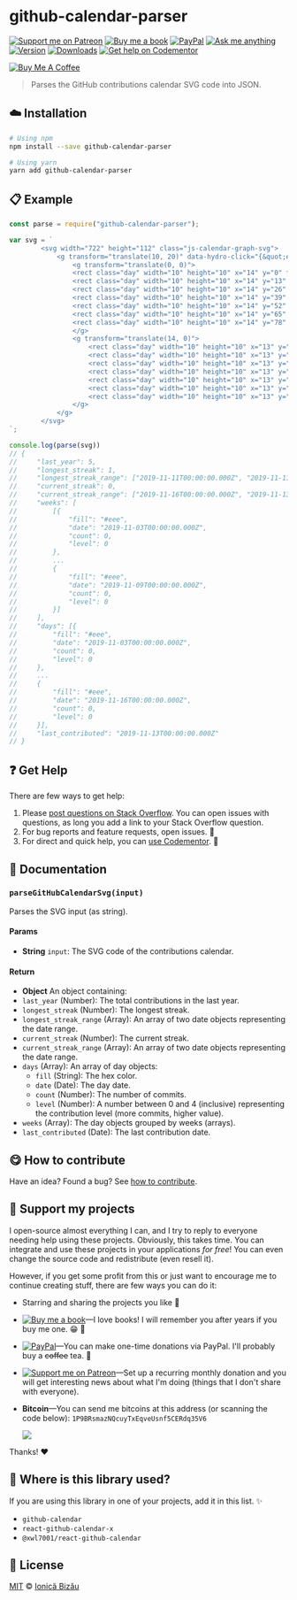 <!-- Please do not edit this file. Edit the `blah` field in the `package.json` instead. If in doubt, open an issue. -->


















# github-calendar-parser

 [![Support me on Patreon][badge_patreon]][patreon] [![Buy me a book][badge_amazon]][amazon] [![PayPal][badge_paypal_donate]][paypal-donations] [![Ask me anything](https://img.shields.io/badge/ask%20me-anything-1abc9c.svg)](https://github.com/IonicaBizau/ama) [![Version](https://img.shields.io/npm/v/github-calendar-parser.svg)](https://www.npmjs.com/package/github-calendar-parser) [![Downloads](https://img.shields.io/npm/dt/github-calendar-parser.svg)](https://www.npmjs.com/package/github-calendar-parser) [![Get help on Codementor](https://cdn.codementor.io/badges/get_help_github.svg)](https://www.codementor.io/johnnyb?utm_source=github&utm_medium=button&utm_term=johnnyb&utm_campaign=github)

<a href="https://www.buymeacoffee.com/H96WwChMy" target="_blank"><img src="https://www.buymeacoffee.com/assets/img/custom_images/yellow_img.png" alt="Buy Me A Coffee"></a>







> Parses the GitHub contributions calendar SVG code into JSON.

















## :cloud: Installation

```sh
# Using npm
npm install --save github-calendar-parser

# Using yarn
yarn add github-calendar-parser
```













## :clipboard: Example



```js
const parse = require("github-calendar-parser");

var svg = `
        <svg width="722" height="112" class="js-calendar-graph-svg">
            <g transform="translate(10, 20)" data-hydro-click="{&quot;event_type&quot;:&quot;user_profile.click&quot;,&quot;payload&quot;:{&quot;profile_user_id&quot;:2864371,&quot;target&quot;:&quot;CONTRIBUTION_CALENDAR_SQUARE&quot;,&quot;user_id&quot;:null,&quot;originating_url&quot;:&quot;https://github.com/users/IonicaBizau/contributions&quot;}}" data-hydro-click-hmac="c29bb84527b62dafc7ab4208ed2db21ea4195839d541da829d109a8d172bee42">
                <g transform="translate(0, 0)">
                <rect class="day" width="10" height="10" x="14" y="0" fill="var(--color-calendar-graph-day-bg)" data-count="0" data-date="2019-11-03"/>
                <rect class="day" width="10" height="10" x="14" y="13" fill="var(--color-calendar-graph-day-bg)" data-count="0" data-date="2019-11-04"/>
                <rect class="day" width="10" height="10" x="14" y="26" fill="var(--color-calendar-graph-day-bg)" data-count="0" data-date="2019-11-05"/>
                <rect class="day" width="10" height="10" x="14" y="39" fill="var(--color-calendar-graph-day-bg)" data-count="0" data-date="2019-11-06"/>
                <rect class="day" width="10" height="10" x="14" y="52" fill="var(--color-calendar-graph-day-bg)" data-count="0" data-date="2019-11-07"/>
                <rect class="day" width="10" height="10" x="14" y="65" fill="var(--color-calendar-graph-day-bg)" data-count="0" data-date="2019-11-08"/>
                <rect class="day" width="10" height="10" x="14" y="78" fill="var(--color-calendar-graph-day-bg)" data-count="0" data-date="2019-11-09"/>
                </g>
                <g transform="translate(14, 0)">
                    <rect class="day" width="10" height="10" x="13" y="0" fill="var(--color-calendar-graph-day-bg)" data-count="0" data-date="2019-11-10"/>
                    <rect class="day" width="10" height="10" x="13" y="13" fill="var(--color-calendar-graph-day-L1-bg)" data-count="4" data-date="2019-11-11"/>
                    <rect class="day" width="10" height="10" x="13" y="26" fill="var(--color-calendar-graph-day-bg)" data-count="0" data-date="2019-11-12"/>
                    <rect class="day" width="10" height="10" x="13" y="39" fill="var(--color-calendar-graph-day-L1-bg)" data-count="1" data-date="2019-11-13"/>
                    <rect class="day" width="10" height="10" x="13" y="52" fill="var(--color-calendar-graph-day-bg)" data-count="0" data-date="2019-11-14"/>
                    <rect class="day" width="10" height="10" x="13" y="65" fill="var(--color-calendar-graph-day-bg)" data-count="0" data-date="2019-11-15"/>
                    <rect class="day" width="10" height="10" x="13" y="78" fill="var(--color-calendar-graph-day-bg)" data-count="0" data-date="2019-11-16"/>
                </g>
            </g>
        </svg>
`;

console.log(parse(svg))
// {
//     "last_year": 5,
//     "longest_streak": 1,
//     "longest_streak_range": ["2019-11-11T00:00:00.000Z", "2019-11-11T00:00:00.000Z"],
//     "current_streak": 0,
//     "current_streak_range": ["2019-11-16T00:00:00.000Z", "2019-11-13T00:00:00.000Z"],
//     "weeks": [
//         [{
//             "fill": "#eee",
//             "date": "2019-11-03T00:00:00.000Z",
//             "count": 0,
//             "level": 0
//         },
//         ...
//         {
//             "fill": "#eee",
//             "date": "2019-11-09T00:00:00.000Z",
//             "count": 0,
//             "level": 0
//         }]
//     ],
//     "days": [{
//         "fill": "#eee",
//         "date": "2019-11-03T00:00:00.000Z",
//         "count": 0,
//         "level": 0
//     },
//     ...
//     {
//         "fill": "#eee",
//         "date": "2019-11-16T00:00:00.000Z",
//         "count": 0,
//         "level": 0
//     }],
//     "last_contributed": "2019-11-13T00:00:00.000Z"
// }
```











## :question: Get Help

There are few ways to get help:



 1. Please [post questions on Stack Overflow](https://stackoverflow.com/questions/ask). You can open issues with questions, as long you add a link to your Stack Overflow question.
 2. For bug reports and feature requests, open issues. :bug:
 3. For direct and quick help, you can [use Codementor](https://www.codementor.io/johnnyb). :rocket:





## :memo: Documentation


### `parseGitHubCalendarSvg(input)`
Parses the SVG input (as string).

#### Params

- **String** `input`: The SVG code of the contributions calendar.

#### Return
- **Object** An object containing:
 - `last_year` (Number): The total contributions in the last year.
 - `longest_streak` (Number): The longest streak.
 - `longest_streak_range` (Array): An array of two date objects representing the date range.
 - `current_streak` (Number): The current streak.
 - `current_streak_range` (Array): An array of two date objects representing the date range.
 - `days` (Array): An array of day objects:
      - `fill` (String): The hex color.
      - `date` (Date): The day date.
      - `count` (Number): The number of commits.
      - `level` (Number): A number between 0 and 4 (inclusive) representing the contribution level (more commits, higher value).
 - `weeks` (Array): The day objects grouped by weeks (arrays).
 - `last_contributed` (Date): The last contribution date.














## :yum: How to contribute
Have an idea? Found a bug? See [how to contribute][contributing].


## :sparkling_heart: Support my projects
I open-source almost everything I can, and I try to reply to everyone needing help using these projects. Obviously,
this takes time. You can integrate and use these projects in your applications *for free*! You can even change the source code and redistribute (even resell it).

However, if you get some profit from this or just want to encourage me to continue creating stuff, there are few ways you can do it:


 - Starring and sharing the projects you like :rocket:
 - [![Buy me a book][badge_amazon]][amazon]—I love books! I will remember you after years if you buy me one. :grin: :book:
 - [![PayPal][badge_paypal]][paypal-donations]—You can make one-time donations via PayPal. I'll probably buy a ~~coffee~~ tea. :tea:
 - [![Support me on Patreon][badge_patreon]][patreon]—Set up a recurring monthly donation and you will get interesting news about what I'm doing (things that I don't share with everyone).
 - **Bitcoin**—You can send me bitcoins at this address (or scanning the code below): `1P9BRsmazNQcuyTxEqveUsnf5CERdq35V6`

    ![](https://i.imgur.com/z6OQI95.png)


Thanks! :heart:
















## :dizzy: Where is this library used?
If you are using this library in one of your projects, add it in this list. :sparkles:

 - `github-calendar`
 - `react-github-calendar-x`
 - `@xwl7001/react-github-calendar`











## :scroll: License

[MIT][license] © [Ionică Bizău][website]






[license]: /LICENSE
[website]: https://ionicabizau.net
[contributing]: /CONTRIBUTING.md
[docs]: /DOCUMENTATION.md
[badge_patreon]: https://ionicabizau.github.io/badges/patreon.svg
[badge_amazon]: https://ionicabizau.github.io/badges/amazon.svg
[badge_paypal]: https://ionicabizau.github.io/badges/paypal.svg
[badge_paypal_donate]: https://ionicabizau.github.io/badges/paypal_donate.svg
[patreon]: https://www.patreon.com/ionicabizau
[amazon]: http://amzn.eu/hRo9sIZ
[paypal-donations]: https://www.paypal.com/cgi-bin/webscr?cmd=_s-xclick&hosted_button_id=RVXDDLKKLQRJW
